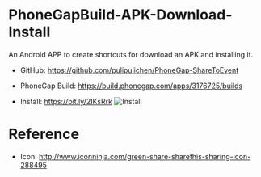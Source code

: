 # PhoneGapBuild-APK-Download-Install
An Android APP to create shortcuts for download an APK and installing it.

- GitHub: https://github.com/pulipulichen/PhoneGap-ShareToEvent
- PhoneGap Build: https://build.phonegap.com/apps/3176725/builds

- Install: https://bit.ly/2IKsRrk
![Install](https://chart.googleapis.com/chart?chs=116x116&cht=qr&chl=https://build.phonegap.com/apps/3176725/install/DNZBQy-QDMDQZAi-AzzK&chld=L|1&choe=UTF-8)


# Reference
- Icon: http://www.iconninja.com/green-share-sharethis-sharing-icon-288495